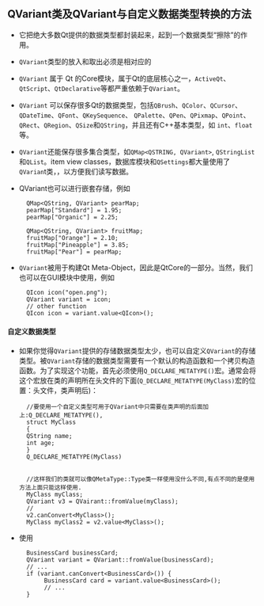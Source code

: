## QVariant类及QVariant与自定义数据类型转换的方法
- 它把绝大多数Qt提供的数据类型都封装起来，起到一个数据类型“擦除”的作用。
- `QVariant`类型的放入和取出必须是相对应的
- `QVariant` 属于 Qt 的Core模块，属于Qt的底层核心之一，`ActiveQt`、`QtScript`、`QtDeclarative`等都严重依赖于`QVariant`。
- `QVariant` 可以保存很多Qt的数据类型，包括`QBrush`、`QColor`、`QCursor`、`QDateTime`、`QFont`、`QKeySequence`、 `QPalette`、`QPen`、`QPixmap`、`QPoint`、`QRect`、`QRegion`、`QSize`和`QString`，并且还有C++基本类型，如 `int`、`float`等。
- `QVariant`还能保存很多集合类型，如`QMap<QSTRING, QVariant>`, `QStringList`和`QList`。item view classes，数据库模块和`QSettings`都大量使用了`QVarian`t类，，以方便我们读写数据。
- QVariant也可以进行嵌套存储，例如

		QMap<QString, QVariant> pearMap;   
		pearMap["Standard"] = 1.95;   
		pearMap["Organic"] = 2.25;   
		
		QMap<QString, QVariant> fruitMap;   
		fruitMap["Orange"] = 2.10;   
		fruitMap["Pineapple"] = 3.85;   
		fruitMap["Pear"] = pearMap;
- `QVariant`被用于构建Qt Meta-Object，因此是QtCore的一部分。当然，我们也可以在GUI模块中使用，例如

		QIcon icon("open.png");   
		QVariant variant = icon;   
		// other function   
		QIcon icon = variant.value<QIcon>();
#### 自定义数据类型
- 如果你觉得`QVariant`提供的存储数据类型太少，也可以自定义`QVariant`的存储类型。被`QVariant`存储的数据类型需要有一个默认的构造函数和一个拷贝构造函数。为了实现这个功能，首先必须使用`Q_DECLARE_METATYPE()`宏。通常会将这个宏放在类的声明所在头文件的下面(`Q_DECLARE_METATYPE(MyClass)`宏的位置：头文件，类声明后)：

		//要使用一个自定义类型可用于QVariant中只需要在类声明的后面加上:Q_DECLARE_METATYPE(), 
		struct MyClass
		{
		QString name;
		int age;
		}
		Q_DECLARE_METATYPE(MyClass)
		
		
		//这样我们的类就可以像QMetaType::Type类一样使用没什么不同,有点不同的是使用方法上面只能这样使用.
		MyClass myClass;
		QVariant v3 = QVairant::fromValue(myClass);
		//
		v2.canConvert<MyClass>();
		MyClass myClass2 = v2.value<MyClass>();
- 使用

		BusinessCard businessCard;   
		QVariant variant = QVariant::fromValue(businessCard);   
		// ...   
		if (variant.canConvert<BusinessCard>()) {   
		     BusinessCard card = variant.value<BusinessCard>();   
		     // ...   
		}